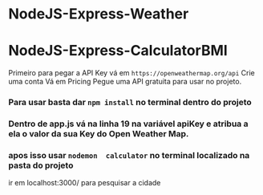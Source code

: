 # NodeJS-Express-Weather

# NodeJS-Express-CalculatorBMI

Primeiro para pegar a API Key vá em `https://openweathermap.org/api`
Crie uma conta
Vá em Pricing
Pegue uma API gratuita para usar no projeto.

### Para usar basta dar `npm install` no terminal dentro do projeto
### Dentro de app.js vá na linha 19 na variável apiKey e atribua a ela o valor da sua Key do Open Weather Map.
### apos isso usar `nodemon  calculator` no terminal localizado na pasta do projeto

ir em localhost:3000/ para pesquisar a cidade

